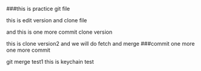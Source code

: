 ###this is practice git file

this is edit version and clone file

and this is one more commit clone version

this is clone version2 and we will do fetch and merge
###commit one more
one more commit

git merge test1
this is keychain test
